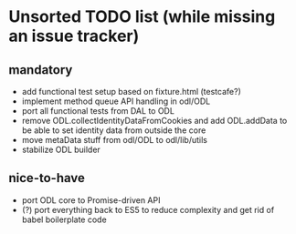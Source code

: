 # Unsorted TODO list (while missing an issue tracker)

## mandatory
- add functional test setup based on fixture.html (testcafe?)
- implement method queue API handling in odl/ODL
- port all functional tests from DAL to ODL
- remove ODL.collectIdentityDataFromCookies and add ODL.addData to be able to set identity data from outside the core
- move metaData stuff from odl/ODL to odl/lib/utils
- stabilize ODL builder

## nice-to-have
- port ODL core to Promise-driven API
- (?) port everything back to ES5 to reduce complexity and get rid of babel boilerplate code
